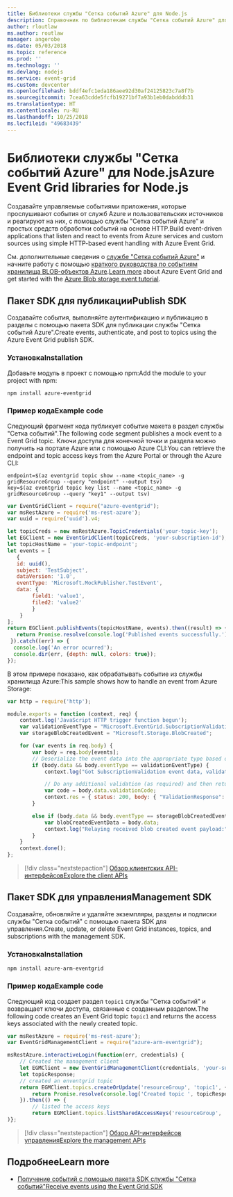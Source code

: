 ```yaml
---
title: Библиотеки службы "Сетка событий Azure" для Node.js
description: Справочник по библиотекам службы "Сетка событий Azure" для Node.js
author: rloutlaw
ms.author: routlaw
manager: angerobe
ms.date: 05/03/2018
ms.topic: reference
ms.prod: ''
ms.technology: ''
ms.devlang: nodejs
ms.service: event-grid
ms.custom: devcenter
ms.openlocfilehash: bddf4efc1eda186aee92d30af24125823c7a8f7b
ms.sourcegitcommit: 7cea63cdde5fcfb19271bf7a93b1eb0dabdddb31
ms.translationtype: HT
ms.contentlocale: ru-RU
ms.lasthandoff: 10/25/2018
ms.locfileid: "49683439"
---
```

# <a name="azure-event-grid-libraries-for-nodejs"></a><span data-ttu-id="e5aff-103">Библиотеки службы "Сетка событий Azure" для Node.js</span><span class="sxs-lookup"><span data-stu-id="e5aff-103">Azure Event Grid libraries for Node.js</span></span>

<span data-ttu-id="e5aff-104">Создавайте управляемые событиями приложения, которые прослушивают события от служб Azure и пользовательских источников и реагируют на них, с помощью службы "Сетка событий Azure" и простых средств обработки событий на основе HTTP.</span><span class="sxs-lookup"><span data-stu-id="e5aff-104">Build event-driven applications that listen and react to events from Azure services and custom sources using simple HTTP-based event handling with Azure Event Grid.</span></span>

<span data-ttu-id="e5aff-105">См. дополнительные сведения о [службе "Сетка событий Azure"](/azure/event-grid/overview) и начните работу с помощью [краткого руководства по событиям хранилища BLOB-объектов Azure](/azure/storage/blobs/storage-blob-event-quickstart).</span><span class="sxs-lookup"><span data-stu-id="e5aff-105">[Learn more](/azure/event-grid/overview) about Azure Event Grid and get started with the [Azure Blob storage event tutorial](/azure/storage/blobs/storage-blob-event-quickstart).</span></span> 

## <a name="publish-sdk"></a><span data-ttu-id="e5aff-106">Пакет SDK для публикации</span><span class="sxs-lookup"><span data-stu-id="e5aff-106">Publish SDK</span></span>

<span data-ttu-id="e5aff-107">Создавайте события, выполняйте аутентификацию и публикацию в разделы с помощью пакета SDK для публикации службы "Сетка событий Azure".</span><span class="sxs-lookup"><span data-stu-id="e5aff-107">Create events, authenticate, and post to topics using the Azure Event Grid publish SDK.</span></span>

### <a name="installation"></a><span data-ttu-id="e5aff-108">Установка</span><span class="sxs-lookup"><span data-stu-id="e5aff-108">Installation</span></span>

<span data-ttu-id="e5aff-109">Добавьте модуль в проект с помощью npm:</span><span class="sxs-lookup"><span data-stu-id="e5aff-109">Add the module to your project with npm:</span></span>

```bash
npm install azure-eventgrid
```

### <a name="example-code"></a><span data-ttu-id="e5aff-110">Пример кода</span><span class="sxs-lookup"><span data-stu-id="e5aff-110">Example code</span></span>

<span data-ttu-id="e5aff-111">Следующий фрагмент кода публикует событие макета в раздел службы "Сетка событий".</span><span class="sxs-lookup"><span data-stu-id="e5aff-111">The following code segment publishes a mock event to a Event Grid topic.</span></span> <span data-ttu-id="e5aff-112">Ключи доступа для конечной точки и раздела можно получить на портале Azure или с помощью Azure CLI:</span><span class="sxs-lookup"><span data-stu-id="e5aff-112">You can retrieve the endpoint and topic access keys from the Azure Portal or through the Azure CLI:</span></span>

```azurecli-interactive
endpoint=$(az eventgrid topic show --name <topic_name> -g gridResourceGroup --query "endpoint" --output tsv)
key=$(az eventgrid topic key list --name <topic_name> -g gridResourceGroup --query "key1" --output tsv)
```

```javascript
var EventGridClient = require("azure-eventgrid");
var msRestAzure = require('ms-rest-azure');
var uuid = require('uuid').v4;

let topicCreds = new msRestAzure.TopicCredentials('your-topic-key');
let EGClient = new EventGridClient(topicCreds, 'your-subscription-id');
let topicHostName = 'your-topic-endpoint';
let events = [
   {
   id: uuid(),
   subject: 'TestSubject',
   dataVersion: '1.0',
   eventType: 'Microsoft.MockPublisher.TestEvent',
   data: {
        field1: 'value1',
        filed2: 'value2'
        }
    }
];
return EGClient.publishEvents(topicHostName, events).then((result) => {
   return Promise.resolve(console.log('Published events successfully.'));
 }).catch((err) => {
  console.log('An error ocurred');
  console.dir(err, {depth: null, colors: true});
});
```

<span data-ttu-id="e5aff-113">В этом примере показано, как обрабатывать событие из службы хранилища Azure:</span><span class="sxs-lookup"><span data-stu-id="e5aff-113">This sample shows how to handle an event from Azure Storage:</span></span>

```javascript
var http = require('http');

module.exports = function (context, req) {
    context.log('JavaScript HTTP trigger function begun');
    var validationEventType = "Microsoft.EventGrid.SubscriptionValidationEvent";
    var storageBlobCreatedEvent = "Microsoft.Storage.BlobCreated";

    for (var events in req.body) {
        var body = req.body[events];
        // Deserialize the event data into the appropriate type based on event type  
        if (body.data && body.eventType == validationEventType) {
            context.log("Got SubscriptionValidation event data, validation code: " + body.data.validationCode + " topic: " + body.topic);

            // Do any additional validation (as required) and then return back the below response
            var code = body.data.validationCode;
            context.res = { status: 200, body: { "ValidationResponse": code } };
        }

        else if (body.data && body.eventType == storageBlobCreatedEvent) {
            var blobCreatedEventData = body.data;
            context.log("Relaying received blob created event payload:" + JSON.stringify(blobCreatedEventData));
        }
    }
    context.done();
};
```

> [!div class="nextstepaction"]
> [<span data-ttu-id="e5aff-114">Обзор клиентских API-интерфейсов</span><span class="sxs-lookup"><span data-stu-id="e5aff-114">Explore the client APIs</span></span>](/javascript/api/overview/azure/eventgrid/client)

## <a name="management-sdk"></a><span data-ttu-id="e5aff-115">Пакет SDK для управления</span><span class="sxs-lookup"><span data-stu-id="e5aff-115">Management SDK</span></span>

<span data-ttu-id="e5aff-116">Создавайте, обновляйте и удаляйте экземпляры, разделы и подписки службы "Сетка событий" с помощью пакета SDK для управления.</span><span class="sxs-lookup"><span data-stu-id="e5aff-116">Create, update, or delete Event Grid instances, topics, and subscriptions with the management SDK.</span></span>

### <a name="installation"></a><span data-ttu-id="e5aff-117">Установка</span><span class="sxs-lookup"><span data-stu-id="e5aff-117">Installation</span></span>

```
npm install azure-arm-eventgrid
```

### <a name="example-code"></a><span data-ttu-id="e5aff-118">Пример кода</span><span class="sxs-lookup"><span data-stu-id="e5aff-118">Example code</span></span>

<span data-ttu-id="e5aff-119">Следующий код создает раздел `topic1` службы "Сетка событий" и возвращает ключи доступа, связанные с созданным разделом.</span><span class="sxs-lookup"><span data-stu-id="e5aff-119">The following code creates an Event Grid topic `topic1` and returns the access keys associated with the newly created topic.</span></span>

```javascript
var msRestAzure = require('ms-rest-azure');
var EventGridManagementClient = require("azure-arm-eventgrid");

msRestAzure.interactiveLogin(function(err, credentials) {
    // Created the management client
    let EGMClient = new EventGridManagementClient(credentials, 'your-subscription-id');
    let topicResponse;
    // created an enventgrid topic
    return EGMClient.topics.createOrUpdate('resourceGroup', 'topic1', { location: 'westus' }).then((topicResponse) => {
        return Promise.resolve(console.log('Created topic ', topicResponse));
    }).then(() => {
        // listed the access keys
        return EGMClient.topics.listSharedAccessKeys('resourceGroup', 'topic1')}
)};
```

> [!div class="nextstepaction"]
> [<span data-ttu-id="e5aff-120">Обзор API-интерфейсов управления</span><span class="sxs-lookup"><span data-stu-id="e5aff-120">Explore the management APIs</span></span>](/javascript/api/overview/azure/eventgrid/management)

## <a name="learn-more"></a><span data-ttu-id="e5aff-121">Подробнее</span><span class="sxs-lookup"><span data-stu-id="e5aff-121">Learn more</span></span>

- [<span data-ttu-id="e5aff-122">Получение событий с помощью пакета SDK службы "Сетка событий"</span><span class="sxs-lookup"><span data-stu-id="e5aff-122">Receive events using the Event Grid SDK</span></span>](/azure/event-grid/receive-events)
